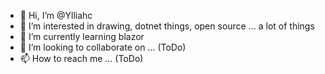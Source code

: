 - 👋 Hi, I’m @Ylliahc
- 👀 I’m interested in drawing, dotnet things, open source ... a lot of things
- 🌱 I’m currently learning blazor 
- 💞️ I’m looking to collaborate on ... (ToDo)
- 📫 How to reach me ... (ToDo)

<!---
Ylliahc/Ylliahc is a ✨ special ✨ repository because its `README.md` (this file) appears on your GitHub profile.
You can click the Preview link to take a look at your changes.
--->
